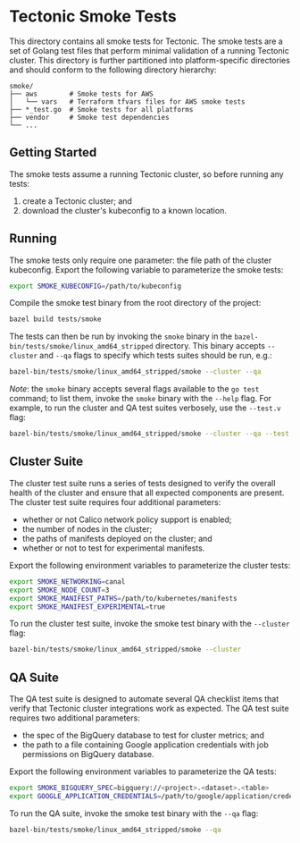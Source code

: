 # Tectonic Smoke Tests

This directory contains all smoke tests for Tectonic.
The smoke tests are a set of Golang test files that perform minimal validation of a running Tectonic cluster.
This directory is further partitioned into platform-specific directories and should conform to the following directory hierarchy:

```
smoke/
├── aws        # Smoke tests for AWS
│   └── vars   # Terraform tfvars files for AWS smoke tests
├── *_test.go  # Smoke tests for all platforms
├── vendor     # Smoke test dependencies
└── ...
```

## Getting Started

The smoke tests assume a running Tectonic cluster, so before running any tests:
1. create a Tectonic cluster; and
2. download the cluster's kubeconfig to a known location.

## Running

The smoke tests only require one parameter: the file path of the cluster kubeconfig.
Export the following variable to parameterize the smoke tests:

```sh
export SMOKE_KUBECONFIG=/path/to/kubeconfig
```

Compile the smoke test binary from the root directory of the project:

```sh
bazel build tests/smoke
```

The tests can then be run by invoking the `smoke` binary in the `bazel-bin/tests/smoke/linux_amd64_stripped` directory.
This binary accepts `--cluster` and `--qa` flags to specify which tests suites should be run, e.g.:

```sh
bazel-bin/tests/smoke/linux_amd64_stripped/smoke --cluster --qa
```

*Note*: the `smoke` binary accepts several flags available to the `go test` command; to list them, invoke the `smoke` binary with the `--help` flag.
For example, to run the cluster and QA test suites verbosely, use the `--test.v` flag:

```sh
bazel-bin/tests/smoke/linux_amd64_stripped/smoke --cluster --qa --test.v
```

## Cluster Suite

The cluster test suite runs a series of tests designed to verify the overall health of the cluster and ensure that all expected components are present.
The cluster test suite requires four additional parameters:

* whether or not Calico network policy support is enabled;
* the number of nodes in the cluster;
* the paths of manifests deployed on the cluster; and
* whether or not to test for experimental manifests.

Export the following environment variables to parameterize the cluster tests:

```sh
export SMOKE_NETWORKING=canal
export SMOKE_NODE_COUNT=3
export SMOKE_MANIFEST_PATHS=/path/to/kubernetes/manifests
export SMOKE_MANIFEST_EXPERIMENTAL=true
```

To run the cluster test suite, invoke the smoke test binary with the `--cluster` flag:
```sh
bazel-bin/tests/smoke/linux_amd64_stripped/smoke --cluster
```

## QA Suite

The QA test suite is designed to automate several QA checklist items that verify that Tectonic cluster integrations work as expected.
The QA test suite requires two additional parameters:

* the spec of the BigQuery database to test for cluster metrics; and
* the path to a file containing Google application credentials with job permissions on BigQuery database.

Export the following environment variables to parameterize the QA tests:

```sh
export SMOKE_BIGQUERY_SPEC=bigquery://<project>.<dataset>.<table>
export GOOGLE_APPLICATION_CREDENTIALS=/path/to/google/application/credentials
```

To run the QA suite, invoke the smoke test binary with the `--qa` flag:
```sh
bazel-bin/tests/smoke/linux_amd64_stripped/smoke --qa
```
